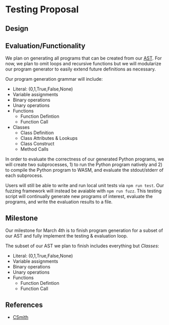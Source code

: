 # Testing Proposal

## Design



## Evaluation/Functionality

We plan on generating all programs that can be created from our [AST](../ast.ts). 
For now, we plan to omit loops and recursive functions but we will modularize our
program generator to easily extend future definitions as necessary.

Our program generation grammar will include:
- Literal: (0,1,True,False,None)
- Variable assignments 
- Binary operations
- Unary operations
- Functions
    - Function Defintion
    - Function Call
- Classes
    - Class Definition
    - Class Attributes & Lookups
    - Class Construct
    - Method Calls

In order to evaluate the correctness of our generated Python programs, we will
create two subprocesses, 1) to run the Python program natively and 2) to
compile the Python program to WASM, and evaluate the stdout/stderr of each subprocess.

Users will still be able to write and run local unit tests via `npm run test`.
Our fuzzing framework will instead be avaiable with `npm run fuzz`. This testing
script will continually generate new programs of interest, evaluate the
programs, and write the evaluation results to a file.


## Milestone
Our milestone for March 4th is to finish program generation for a subset of our AST and fully implement the testing & evaluation loop. 

The subset of our AST we plan to finish includes everything but *Classes*:
- Literal: (0,1,True,False,None)
- Variable assignments 
- Binary operations
- Unary operations
- Functions
    - Function Defintion
    - Function Call

## References
- [CSmith](https://www.cs.utah.edu/~regehr/papers/pldi11-preprint.pdf)